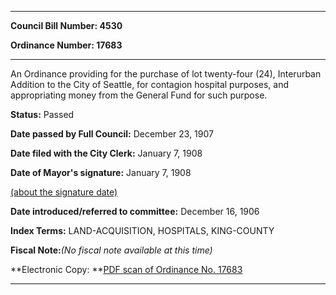 

********

**Council Bill Number: 4530**
   
**Ordinance Number: 17683**
********

 An Ordinance providing for the purchase of lot twenty-four (24), Interurban Addition to the City of Seattle, for contagion hospital purposes, and appropriating money from the General Fund for such purpose.

**Status:** Passed
   
**Date passed by Full Council:** December 23, 1907
   
**Date filed with the City Clerk:** January 7, 1908
   
**Date of Mayor's signature:** January 7, 1908
   
[(about the signature date)](/~public/approvaldate.htm)
   
   
   
**Date introduced/referred to committee:** December 16, 1906
   
   
**Index Terms:** LAND-ACQUISITION, HOSPITALS, KING-COUNTY

**Fiscal Note:**_(No fiscal note available at this time)_

**Electronic Copy: **[PDF scan of Ordinance No. 17683](/~archives/Ordinances/Ord_17683.pdf)

********

